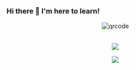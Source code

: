 ### Hi there 👋 I'm here to learn!

<!-- <div align="center"> -->
<!--   <img src="./assets/qrcode.png" width="300" height="auto"/> -->
<!-- </div> -->

<div align="center">
  <picture>
    <source media="(prefers-color-scheme: dark)" srcset="./assets/qrcode-dark.png">
    <source media="(prefers-color-scheme: light)" srcset="./assets/qrcode.png">
    <img alt="qrcode" src="https://user-images.githubusercontent.com/25423296/163456779-a8556205-d0a5-45e2-ac17-42d089e3c3f8.png">
  </picture>
</div>

<!-- ![https://www.codewars.com/users/alaindev](https://www.codewars.com/users/alaindev/badges/micro) -->

<br/>

<p align="center">
  <a href="https://skillicons.dev">
    <img src="https://skillicons.dev/icons?i=go,nodejs,ts,python,c,zig,bash,p5js" />
  </a>
</p>
<p align="center">
  <a href="https://skillicons.dev">
    <img src="https://skillicons.dev/icons?i=docker,kubernetes,grafana,aws,kafka,nginx,github,vim,neovim,linux" />
  </a>
</p>
